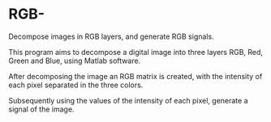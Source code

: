 # RGB-
Decompose images in RGB layers, and generate RGB signals.

This program aims to decompose a digital image into three layers RGB, Red, Green and Blue, using Matlab software.

After decomposing the image an RGB matrix is created, with the intensity of each pixel separated in the three colors.

Subsequently using the values of the intensity of each pixel, generate a signal of the image.
